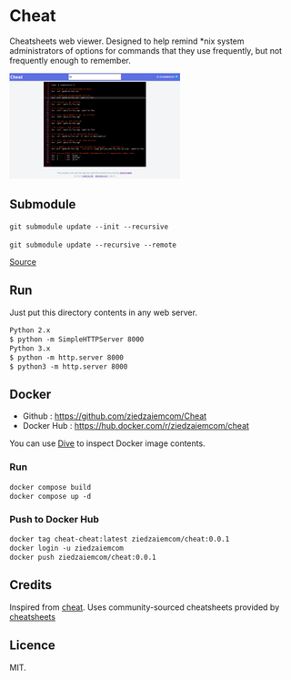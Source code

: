 # Cheat

Cheatsheets web viewer. Designed to help remind *nix system administrators of options for commands that they use frequently, but not frequently enough to remember.

<img src="https://raw.githubusercontent.com/ziedzaiem/Cheat/main/assets/preview.png" width="300" alt="preview.png" />

## Submodule

```
git submodule update --init --recursive

git submodule update --recursive --remote

```

[Source](https://stackoverflow.com/questions/1030169/pull-latest-changes-for-all-git-submodules)

## Run

Just put this directory contents in any web server.

```
Python 2.x
$ python -m SimpleHTTPServer 8000
Python 3.x
$ python -m http.server 8000
$ python3 -m http.server 8000
```

## Docker

- Github : https://github.com/ziedzaiemcom/Cheat
- Docker Hub : https://hub.docker.com/r/ziedzaiemcom/cheat

You can use [Dive](https://github.com/wagoodman/dive) to inspect Docker image contents.

### Run

```
docker compose build
docker compose up -d
```

### Push to Docker Hub

```
docker tag cheat-cheat:latest ziedzaiemcom/cheat:0.0.1
docker login -u ziedzaiemcom
docker push ziedzaiemcom/cheat:0.0.1
```

## Credits

Inspired from [cheat](https://github.com/cheat/cheat). Uses community-sourced cheatsheets provided by [cheatsheets](https://github.com/cheat/cheatsheets)

## Licence

MIT.